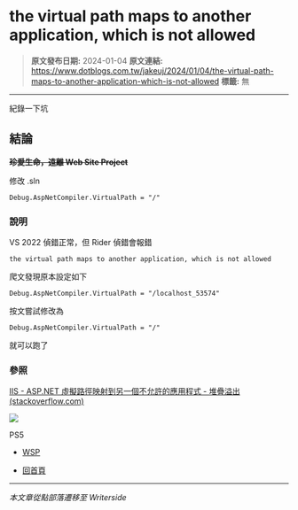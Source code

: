 # the virtual path maps to another application, which is not allowed

> **原文發布日期:** 2024-01-04
> **原文連結:** https://www.dotblogs.com.tw/jakeuj/2024/01/04/the-virtual-path-maps-to-another-application-which-is-not-allowed
> **標籤:** 無

---

紀錄一下坑

## 結論

~~**珍愛生命，遠離 Web Site Project**~~

修改 .sln

`Debug.AspNetCompiler.VirtualPath = "/"`

### 說明

VS 2022 偵錯正常，但 Rider 偵錯會報錯

`the virtual path maps to another application, which is not allowed`

爬文發現原本設定如下

`Debug.AspNetCompiler.VirtualPath = "/localhost_53574"`

按文嘗試修改為

`Debug.AspNetCompiler.VirtualPath = "/"`

就可以跑了

### 參照

[IIS - ASP.NET 虛擬路徑映射到另一個不允許的應用程式 - 堆疊溢出 (stackoverflow.com)](https://stackoverflow.com/questions/19277350/asp-net-virtual-path-maps-to-another-application-which-is-not-allowed)

![](https://card.psnprofiles.com/1/jakeuj.png)

PS5

* [WSP](/jakeuj/Tags?qq=WSP)

* [回首頁](/jakeuj)

---

*本文章從點部落遷移至 Writerside*
